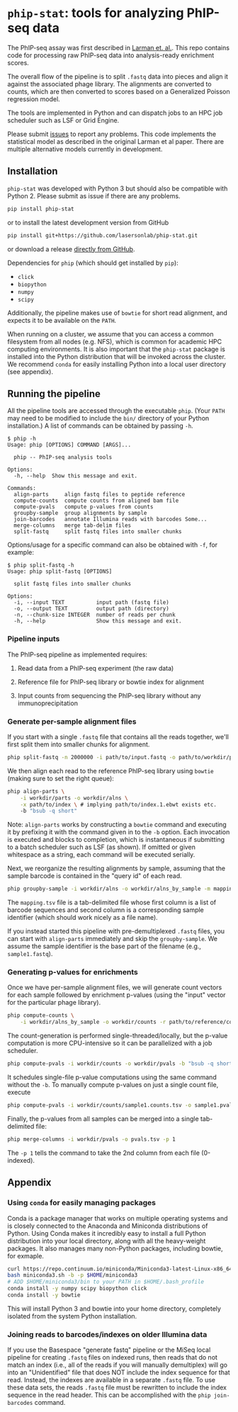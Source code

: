 # `phip-stat`: tools for analyzing PhIP-seq data

The PhIP-seq assay was first described in [Larman et.
al.](https://dx.doi.org/10.1038/nbt.1856). This repo contains code for
processing raw PhIP-seq data into analysis-ready enrichment scores.

The overall flow of the pipeline is to split `.fastq` data into pieces and
align it against the associated phage library. The alignments are converted to
counts, which are then converted to scores based on a Generalized Poisson
regression model.

The tools are implemented in Python and can dispatch jobs to an HPC job
scheduler such as LSF or Grid Engine.

Please submit [issues](https://github.com/lasersonlab/phip-stat/issues) to
report any problems.  This code implements the statistical model as described
in the original Larman et al paper.  There are multiple alternative models
currently in development.


## Installation

`phip-stat` was developed with Python 3 but should also be compatible with
Python 2. Please submit as issue if there are any problems.

```bash
pip install phip-stat
```

or to install the latest development version from GitHub

```bash
pip install git+https://github.com/lasersonlab/phip-stat.git
```

or download a release
[directly from GitHub](https://github.com/lasersonlab/phip-stat/releases).

Dependencies for `phip` (which should get installed by `pip`):

*   `click`
*   `biopython`
*   `numpy`
*   `scipy`

Additionally, the pipeline makes use of `bowtie` for short read alignment, and
expects it to be available on the `PATH`.

When running on a cluster, we assume that you can access a common filesystem
from all nodes (e.g. NFS), which is common for academic HPC computing
environments.  It is also important that the `phip-stat` package is installed
into the Python distribution that will be invoked across the cluster.  We
recommend `conda` for easily installing Python into a local user directory (see
appendix).


## Running the pipeline

All the pipeline tools are accessed through the executable `phip`.  (Your
`PATH` may need to be modified to include the `bin/` directory of your Python
installation.)  A list of commands can be obtained by passing `-h`.

```
$ phip -h
Usage: phip [OPTIONS] COMMAND [ARGS]...

  phip -- PhIP-seq analysis tools

Options:
  -h, --help  Show this message and exit.

Commands:
  align-parts     align fastq files to peptide reference
  compute-counts  compute counts from aligned bam file
  compute-pvals   compute p-values from counts
  groupby-sample  group alignments by sample
  join-barcodes   annotate Illumina reads with barcodes Some...
  merge-columns   merge tab-delim files
  split-fastq     split fastq files into smaller chunks
```

Options/usage for a specific command can also be obtained with `-f`, for
example:

```
$ phip split-fastq -h
Usage: phip split-fastq [OPTIONS]

  split fastq files into smaller chunks

Options:
  -i, --input TEXT          input path (fastq file)
  -o, --output TEXT         output path (directory)
  -n, --chunk-size INTEGER  number of reads per chunk
  -h, --help                Show this message and exit.
```


### Pipeline inputs

The PhIP-seq pipeline as implemented requires:

1.  Read data from a PhIP-seq experiment (the raw data)

2.  Reference file for PhIP-seq library or bowtie index for alignment

3.  Input counts from sequencing the PhIP-seq library without any
    immunoprecipitation


### Generate per-sample alignment files

If you start with a single `.fastq` file that contains all the reads together,
we'll first split them into smaller chunks for alignment.

```bash
phip split-fastq -n 2000000 -i path/to/input.fastq -o path/to/workdir/parts
```

We then align each read to the reference PhIP-seq library using `bowtie`
(making sure to set the right queue):

```bash
phip align-parts \
    -i workdir/parts -o workdir/alns \
    -x path/to/index \ # implying path/to/index.1.ebwt exists etc.
    -b "bsub -q short"
```

Note: `align-parts` works by constructing a `bowtie` command and executing it
by prefixing it with the command given in to the `-b` option.  Each invocation
is executed and blocks to completion, which is instantaneous if submitting to a
batch scheduler such as LSF (as shown).  If omitted or given whitespace as a
string, each command will be executed serially.

Next, we reorganize the resulting alignments by sample, assuming that the
sample barcode is contained in the "query id" of each read.

```bash
phip groupby-sample -i workdir/alns -o workdir/alns_by_sample -m mapping.tsv
```

The `mapping.tsv` file is a tab-delimited file whose first column is a list of
barcode sequences and second column is a corresponding sample identifier (which
should work nicely as a file name).

If you instead started this pipeline with pre-demultiplexed `.fastq` files, you
can start with `align-parts` immediately and skip the `groupby-sample`.  We
assume the sample identifier is the base part of the filename (e.g.,
`sample1.fastq`).


### Generating p-values for enrichments

Once we have per-sample alignment files, we will generate count vectors for
each sample followed by enrichment p-values (using the "input" vector for the
particular phage library).

```bash
phip compute-counts \
    -i workdir/alns_by_sample -o workdir/counts -r path/to/reference/counts.tsv
```

The count-generation is performed single-threaded/locally, but the p-value
computation is more CPU-intensive so it can be parallelized with a job
scheduler.

```bash
phip compute-pvals -i workdir/counts -o workdir/pvals -b "bsub -q short"
```

It schedules single-file p-value computations using the same command without
the `-b`.  To manually compute p-values on just a single count file, execute

```bash
phip compute-pvals -i workdir/counts/sample1.counts.tsv -o sample1.pvals.tsv
```

Finally, the p-values from all samples can be merged into a single tab-
delimited file:

```bash
phip merge-columns -i workdir/pvals -o pvals.tsv -p 1
```

The `-p 1` tells the command to take the 2nd column from each file (0-indexed).


## Appendix

### Using `conda` for easily managing packages

Conda is a package manager that works on multiple operating systems and is
closely connected to the Anaconda and Miniconda distributions of Python. Using
Conda makes it incredibly easy to install a full Python distribution into your
local directory, along with all the heavy-weight packages. It also manages many
non-Python packages, including bowtie, for exmaple.

```bash
curl https://repo.continuum.io/miniconda/Miniconda3-latest-Linux-x86_64.sh > miniconda3.sh
bash miniconda3.sh -b -p $HOME/miniconda3
# ADD $HOME/miniconda3/bin to your PATH in $HOME/.bash_profile
conda install -y numpy scipy biopython click
conda install -y bowtie
```

This will install Python 3 and bowtie into your home directory, completely
isolated from the system Python installation.


### Joining reads to barcodes/indexes on older Illumina data

If you use the Basespace "generate fastq" pipeline or the MiSeq local pipeline
for creating `.fastq` files on indexed runs, then reads that do not match an
index (i.e., all of the reads if you will manually demultiplex) will go into an
"Unidentified" file that does NOT include the index sequence for that read.
Instead, the indexes are available in a separate `.fastq` file.  To use these
data sets, the reads `.fastq` file must be rewritten to include the index
sequence in the read header.  This can be accomplished with the `phip join-
barcodes` command.
